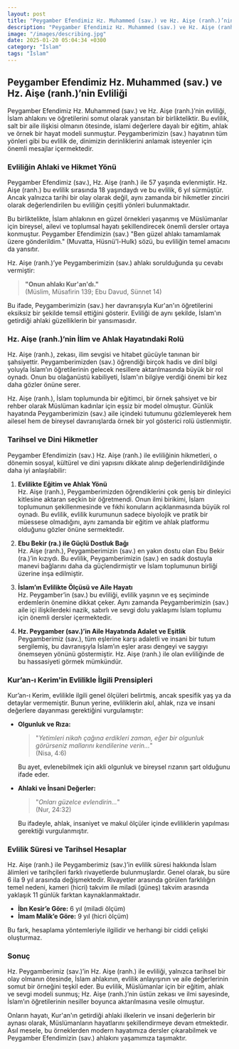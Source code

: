 ```yaml
---
layout: post
title: "Peygamber Efendimiz Hz. Muhammed (sav.) ve Hz. Aişe (ranh.)’nin Evliliği"
description: "Peygamber Efendimiz Hz. Muhammed (sav.) ve Hz. Aişe (ranh.)’nin evliliği, İslam ahlakını ve öğretilerini somut olarak yansıtan bir birlikteliktir."
image: "/images/describing.jpg"
date: 2025-01-20 05:04:34 +0300
category: "İslam"
tags: "İslam"
---
```


## Peygamber Efendimiz Hz. Muhammed (sav.) ve Hz. Aişe (ranh.)’nin Evliliği

Peygamber Efendimiz Hz. Muhammed (sav.) ve Hz. Aişe (ranh.)’nin evliliği, İslam ahlakını ve öğretilerini somut olarak yansıtan bir birlikteliktir. Bu evlilik, salt bir aile ilişkisi olmanın ötesinde, islami değerlere dayalı bir eğitim, ahlak ve örnek bir hayat modeli sunmuştur. Peygamberimizin (sav.) hayatının tüm yönleri gibi bu evlilik de, dinimizin derinliklerini anlamak isteyenler için önemli mesajlar içermektedir.

### **Evliliğin Ahlaki ve Hikmet Yönü**

Peygamber Efendimiz (sav.), Hz. Aişe (ranh.) ile 57 yaşında evlenmiştir. Hz. Aişe (ranh.) bu evlilik sırasında 18 yaşındaydı ve bu evlilik, 6 yıl sürmüştür. Ancak yalnızca tarihi bir olay olarak değil, aynı zamanda bir hikmetler zinciri olarak değerlendirilen bu evliliğin çeşitli yönleri bulunmaktadır. 

Bu birliktelikte, İslam ahlakının en güzel örnekleri yaşanmış ve Müslümanlar için bireysel, ailevi ve toplumsal hayatı şekillendirecek önemli dersler ortaya konmuştur. Peygamber Efendimizin (sav.) "Ben güzel ahlakı tamamlamak üzere gönderildim." (Muvatta, Hüsnü'l-Hulk) sözü, bu evliliğin temel amacını da yansıtır.

Hz. Aişe (ranh.)’ye Peygamberimizin (sav.) ahlakı sorulduğunda şu cevabı vermiştir:

> **"Onun ahlakı Kur'an'dı."**  
(Müslim, Müsafirin 139; Ebu Davud, Sünnet 14)

Bu ifade, Peygamberimizin (sav.) her davranışıyla Kur'an'ın öğretilerini eksiksiz bir şekilde temsil ettiğini gösterir. Evliliği de aynı şekilde, İslam'ın getirdiği ahlaki güzelliklerin bir yansımasıdır. 

### **Hz. Aişe (ranh.)’nin İlim ve Ahlak Hayatındaki Rolü**

Hz. Aişe (ranh.), zekası, ilim sevgisi ve hitabet gücüyle tanınan bir şahsiyettir. Peygamberimizden (sav.) öğrendiği birçok hadis ve dinî bilgi yoluyla İslam’ın öğretilerinin gelecek nesillere aktarılmasında büyük bir rol oynadı. Onun bu olağanüstü kabiliyeti, İslam'ın bilgiye verdiği önemi bir kez daha gözler önüne serer.

Hz. Aişe (ranh.), İslam toplumunda bir eğitimci, bir örnek şahsiyet ve bir rehber olarak Müslüman kadınlar için eşsiz bir model olmuştur. Günlük hayatında Peygamberimizin (sav.) aile içindeki tutumunu gözlemleyerek hem ailesel hem de bireysel davranışlarda örnek bir yol gösterici rolü üstlenmiştir.

### **Tarihsel ve Dini Hikmetler**

Peygamber Efendimizin (sav.) Hz. Aişe (ranh.) ile evliliğinin hikmetleri, o dönemin sosyal, kültürel ve dini yapısını dikkate alınıp değerlendirildiğinde daha iyi anlaşılabilir:

1. **Evlilikte Eğitim ve Ahlak Yönü**  
   Hz. Aişe (ranh.), Peygamberimizden öğrendiklerini çok geniş bir dinleyici kitlesine aktaran seçkin bir öğretmendi. Onun ilmi birikimi, İslam toplumunun şekillenmesinde ve fıkhi konuların açıklanmasında büyük rol oynadı. Bu evlilik, evlilik kurumunun sadece biyolojik ve pratik bir müessese olmadığını, aynı zamanda bir eğitim ve ahlak platformu olduğunu gözler önüne sermektedir.

2. **Ebu Bekir (ra.) ile Güçlü Dostluk Bağı**  
   Hz. Aişe (ranh.), Peygamberimizin (sav.) en yakın dostu olan Ebu Bekir (ra.)’in kızıydı. Bu evlilik, Peygamberimizin (sav.) en sadık dostuyla manevi bağlarını daha da güçlendirmiştir ve İslam toplumunun birliği üzerine inşa edilmiştir.

3. **İslam’ın Evlilikte Ölçüsü ve Aile Hayatı**  
   Hz. Peygamber’in (sav.) bu evliliği, evlilik yaşının ve eş seçiminde erdemlerin önemine dikkat çeker. Aynı zamanda Peygamberimizin (sav.) aile içi ilişkilerdeki nazik, sabırlı ve sevgi dolu yaklaşımı İslam toplumu için önemli dersler içermektedir.

4. **Hz. Peygamber (sav.)’in Aile Hayatında Adalet ve Eşitlik**  
   Peygamberimiz (sav.), tüm eşlerine karşı adaletli ve insani bir tutum sergilemiş, bu davranışıyla İslam’ın eşler arası dengeyi ve saygıyı önemseyen yönünü göstermiştir. Hz. Aişe (ranh.) ile olan evliliğinde de bu hassasiyeti görmek mümkündür.

### **Kur’an-ı Kerim'in Evlilikle İlgili Prensipleri**

Kur’an-ı Kerim, evlilikle ilgili genel ölçüleri belirtmiş, ancak spesifik yaş ya da detaylar vermemiştir. Bunun yerine, evliliklerin akıl, ahlak, rıza ve insani değerlere dayanması gerektiğini vurgulamıştır:

- **Olgunluk ve Rıza:**  
  > "*Yetimleri nikah çağına erdikleri zaman, eğer bir olgunluk görürseniz mallarını kendilerine verin...*"  
  (Nisa, 4:6)

  Bu ayet, evlenebilmek için akli olgunluk ve bireysel rızanın şart olduğunu ifade eder.

- **Ahlaki ve İnsani Değerler:**  
  > "*Onları güzelce evlendirin...*"  
  (Nur, 24:32)

  Bu ifadeyle, ahlak, insaniyet ve makul ölçüler içinde evliliklerin yapılması gerektiği vurgulanmıştır.

### **Evlilik Süresi ve Tarihsel Hesaplar**

Hz. Aişe (ranh.) ile Peygamberimiz (sav.)’in evlilik süresi hakkında İslam âlimleri ve tarihçileri farklı rivayetlerde bulunmuşlardır. Genel olarak, bu süre 6 ila 9 yıl arasında değişmektedir. Rivayetler arasında görülen farklılığın temel nedeni, kameri (hicri) takvim ile miladi (güneş) takvim arasında yaklaşık 11 günlük farktan kaynaklanmaktadır.

- **İbn Kesir’e Göre:** 6 yıl (miladi ölçüm)  
- **İmam Malik’e Göre:** 9 yıl (hicri ölçüm)  

Bu fark, hesaplama yöntemleriyle ilgilidir ve herhangi bir ciddi çelişki oluşturmaz.

### **Sonuç**

Hz. Peygamberimiz (sav.)’in Hz. Aişe (ranh.) ile evliliği, yalnızca tarihsel bir olay olmanın ötesinde, İslam ahlakının, evlilik anlayışının ve aile değerlerinin somut bir örneğini teşkil eder. Bu evlilik, Müslümanlar için bir eğitim, ahlak ve sevgi modeli sunmuş; Hz. Aişe (ranh.)’nin üstün zekası ve ilmi sayesinde, İslam’ın öğretilerinin nesiller boyunca aktarılmasına vesile olmuştur.

Onların hayatı, Kur'an'ın getirdiği ahlaki ilkelerin ve insani değerlerin bir aynası olarak, Müslümanların hayatlarını şekillendirmeye devam etmektedir. Asıl mesele, bu örneklerden modern hayatımıza dersler çıkarabilmek ve Peygamber Efendimizin (sav.) ahlakını yaşamımıza taşımaktır.

 

